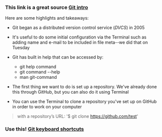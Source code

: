 ### This link is a great source [Git intro](https://www.udemy.com/blog/git-tutorial-a-comprehensive-guide/#3)
Here are some highlights and takeaways:
* Git began as a distributed version control service (*DVCS*) in 2005
* It's useful to do some initial configuration via the Terminal such as adding name and e-mail to be included in file meta--we did that on Tuesday
* Git has built in help that can be accessed by:
    - git help command
    - git command --help
    - man git-command
   
 * The first thing we want to do is set up a repository.  We've already done this through GitHub, but you can also do it using Terminal
 
 * You can use the Terminal to clone a repository you've set up on GitHub in order to work on your computer
 > with a repository’s URL: '$ git clone https://github.com/test'
 
### Use this! [Git keyboard shortcuts](https://help.github.com/en/github/getting-started-with-github/keyboard-shortcuts)
